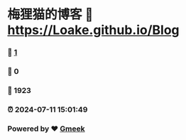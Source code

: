# 梅狸猫的博客 :link: https://Loake.github.io/Blog 
### :page_facing_up: [1](https://Loake.github.io/Blog/tag.html) 
### :speech_balloon: 0 
### :hibiscus: 1923 
### :alarm_clock: 2024-07-11 15:01:49 
### Powered by :heart: [Gmeek](https://github.com/Meekdai/Gmeek)
